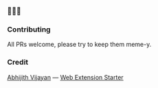 ### 🦍💎🙌

### Contributing

All PRs welcome, please try to keep them meme-y.

### Credit

[Abhijith Vijayan](https://abhijithvijayan.in/) — [Web Extension Starter](https://github.com/abhijithvijayan/web-extension-starter)